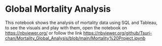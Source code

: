 # Global Mortality  Analysis

This notebook shows the analysis of mortality data using SQL and Tableau, to see the visuals and play with them, open the  notebook on https://nbviewer.org/ or follow the link https://nbviewer.org/github/Tsuri-chan/Mortality_Global_Analysis/blob/main/Mortality%20Project.ipynb
